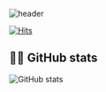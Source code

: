 ![header](https://capsule-render.vercel.app/api?type=shark&color=gradient&height=200&section=header&text=youseon%20&fontSize=60)

[![Hits](https://hits.seeyoufarm.com/api/count/incr/badge.svg?url=https%3A%2F%2Fgithub.com%2Fyouseonhg&count_bg=%23000000&title_bg=%23FF0000&icon=&icon_color=%23E7E7E7&title=hits&edge_flat=false)](https://hits.seeyoufarm.com)

## 🤸‍♀️ GitHub stats
![GitHub stats](https://github-readme-stats.vercel.app/api?username=youseonh&show_icons=false)


